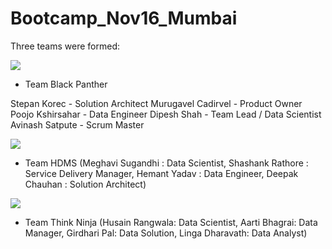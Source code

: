 # Bootcamp_Nov16_Mumbai

Three teams were formed:


![](img/TeamBlackPanther.JPG)

* Team Black Panther

Stepan Korec - Solution Architect
Murugavel Cadirvel - Product Owner 
Poojo Kshirsahar - Data Engineer
Dipesh Shah - Team Lead / Data Scientist
Avinash Satpute - Scrum Master

![](img/TeamHDMS.JPG)

* Team HDMS (Meghavi Sugandhi : Data Scientist, Shashank Rathore : Service Delivery Manager, Hemant Yadav : Data Engineer, Deepak Chauhan : Solution Architect)

![](img/TeamThinkNinja.JPG)

* Team Think Ninja (Husain Rangwala: Data Scientist, Aarti Bhagrai: Data Manager, Girdhari Pal: Data Solution, Linga Dharavath: Data Analyst)
